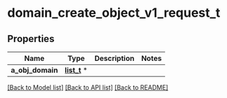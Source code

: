# domain_create_object_v1_request_t

## Properties
Name | Type | Description | Notes
------------ | ------------- | ------------- | -------------
**a_obj_domain** | [**list_t**](domain_request_compound.md) \* |  | 

[[Back to Model list]](../README.md#documentation-for-models) [[Back to API list]](../README.md#documentation-for-api-endpoints) [[Back to README]](../README.md)



